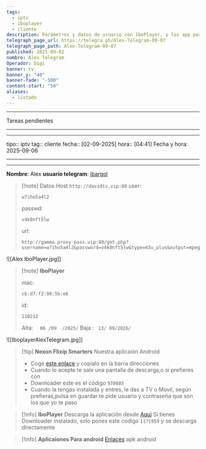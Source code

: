 ```yaml
---
tags:
  - iptv
  - iboplayer
  - cliente
description: Parámetros y datos de usuario con IboPlayer, y las app para android
telegraph_page_url: https://telegra.ph/Alex-Telegram-09-07
telegraph_page_path: Alex-Telegram-09-07
published: 2025-09-02
nombre: Alex Telegram
Operador: Digi
banner: tv
banner_y: "40"
banner-fade: "-500"
content-start: "50"
aliases:
  - listado
---
```

---
Tareas pendientes  


---
---

tipo:: iptv
tag:: cliente
fecha:: [02-09-2025]
hora:: [04:41]
Fecha y hora: 2025-09-06

---
---





**Nombre**:     Alex          **usuario telegram**: [ibargol](https://t.me/ibargol)
>[!note] Datos Host
>`http://davidtv.vip:80`
>user:
> ```
>w7iho5a4l2
>```
>passwd:
> ```
> v4k0nft5lw
> ```
>url: 
>```
>http://gamma.proxy-pass.vip:80/get.php?username=w7iho5a4l2&password=v4k0nft5lw&type=m3u_plus&output=mpegts


![[Alex IboPlayer.jpg]]

>[!note] **IboPlayer**
>
>
>mac:
> ```
>cb:d7:f2:98:5b:e6
>  ```
>
>id:
> ```
>110212
>  ```
> Alta: `  06 /09  /2025/` 
> Baja : ` 13/ 09/2026/`



![[IboplayerAlexTelegram.jpg]]


>[!tip] **Nexon Flixip Smarters**
>Nuestra aplicaión Android
>- Coge [este enlace](http://sw-apps.net/sw_nexon/Android%20App/NEXON_FLIXIP_Smarters.apk) y copialo en la barra direcciones
>- Cuando lo acepte te sale una pantalla de descarga,o si prefieres con
>- Downloader este es el código `978885` 
>- Cuando la tengas instalada y entres, le das a TV o Movil, según prefieras,pulsa en guardar te pide usuario y contraseña que son los que yo te paso

>[!info] **IboPlayer**
>Descarga la aplicación desde  [Aqui](http://ibodesk.com/iboupdate.apk)
Si tienes Downloader instalado, solo pones este código  `1171959` y se descarga directamente


 >[!info] **Aplicaiones Para android**
 >[Enlaces](http://sw-apps.net/sw_nexon/Android%20App/NEXON-CODE-DOWNLOADER.txt) apk android
